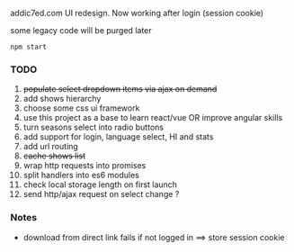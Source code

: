 addic7ed.com UI redesign. Now working after login (session cookie)

some legacy code will be purged later

```
npm start
```

### TODO

1. ~~populate select dropdown items via ajax on demand~~
1. add shows hierarchy
1. choose some css ui framework
1. use this project as a base to learn react/vue OR improve angular skills
1. turn seasons select into radio buttons
1. add support for login, language select, HI and stats
1. add url routing
1. ~~cache shows list~~
1. wrap http requests into promises
1. split handlers into es6 modules
1. check local storage length on first launch
1. send http/ajax request on select change ?

### Notes

* download from direct link fails if not logged in ==> store session cookie